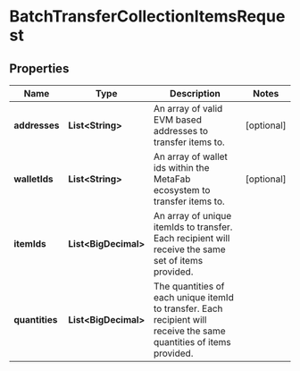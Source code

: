 

# BatchTransferCollectionItemsRequest


## Properties

| Name | Type | Description | Notes |
|------------ | ------------- | ------------- | -------------|
|**addresses** | **List&lt;String&gt;** | An array of valid EVM based addresses to transfer items to. |  [optional] |
|**walletIds** | **List&lt;String&gt;** | An array of wallet ids within the MetaFab ecosystem to transfer items to. |  [optional] |
|**itemIds** | **List&lt;BigDecimal&gt;** | An array of unique itemIds to transfer. Each recipient will receive the same set of items provided. |  |
|**quantities** | **List&lt;BigDecimal&gt;** | The quantities of each unique itemId to transfer. Each recipient will receive the same quantities of items provided. |  |



